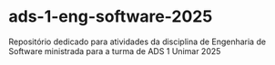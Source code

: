 # ads-1-eng-software-2025
Repositório dedicado para atividades da disciplina de Engenharia de Software ministrada para a turma de ADS 1 Unimar 2025
